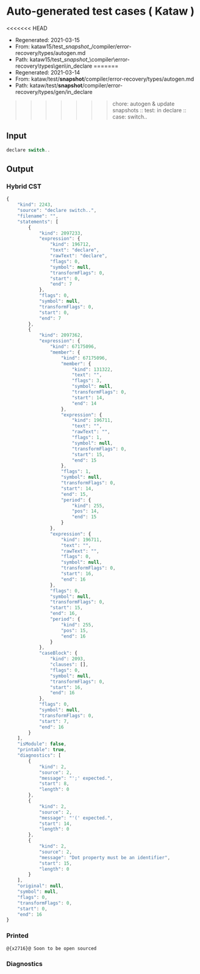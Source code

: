 # Auto-generated test cases ( Kataw )
<<<<<<< HEAD
- Regenerated: 2021-03-15
- From: kataw15/test\__snapshot__/compiler/error-recovery/types/autogen.md
- Path: kataw15/test\__snapshot__\compiler\error-recovery\types\gen\in_declare
=======
- Regenerated: 2021-03-14
- From: kataw/test/__snapshot__/compiler/error-recovery/types/autogen.md
- Path: kataw/test/__snapshot__/compiler/error-recovery/types/gen/in_declare
>>>>>>> chore: autogen & update snapshots
> :: test: in declare
> :: case: switch..
## Input

`````js
declare switch..
`````

## Output

### Hybrid CST

```javascript
{
    "kind": 2243,
    "source": "declare switch..",
    "filename": "",
    "statements": [
        {
            "kind": 2097233,
            "expression": {
                "kind": 196712,
                "text": "declare",
                "rawText": "declare",
                "flags": 0,
                "symbol": null,
                "transformFlags": 0,
                "start": 0,
                "end": 7
            },
            "flags": 0,
            "symbol": null,
            "transformFlags": 0,
            "start": 0,
            "end": 7
        },
        {
            "kind": 2097362,
            "expression": {
                "kind": 67175096,
                "member": {
                    "kind": 67175096,
                    "member": {
                        "kind": 131322,
                        "text": "",
                        "flags": 3,
                        "symbol": null,
                        "transformFlags": 0,
                        "start": 14,
                        "end": 14
                    },
                    "expression": {
                        "kind": 196711,
                        "text": "",
                        "rawText": "",
                        "flags": 1,
                        "symbol": null,
                        "transformFlags": 0,
                        "start": 15,
                        "end": 15
                    },
                    "flags": 1,
                    "symbol": null,
                    "transformFlags": 0,
                    "start": 14,
                    "end": 15,
                    "period": {
                        "kind": 255,
                        "pos": 14,
                        "end": 15
                    }
                },
                "expression": {
                    "kind": 196711,
                    "text": "",
                    "rawText": "",
                    "flags": 0,
                    "symbol": null,
                    "transformFlags": 0,
                    "start": 16,
                    "end": 16
                },
                "flags": 0,
                "symbol": null,
                "transformFlags": 0,
                "start": 15,
                "end": 16,
                "period": {
                    "kind": 255,
                    "pos": 15,
                    "end": 16
                }
            },
            "caseBlock": {
                "kind": 2093,
                "clauses": [],
                "flags": 0,
                "symbol": null,
                "transformFlags": 0,
                "start": 16,
                "end": 16
            },
            "flags": 0,
            "symbol": null,
            "transformFlags": 0,
            "start": 7,
            "end": 16
        }
    ],
    "isModule": false,
    "printable": true,
    "diagnostics": [
        {
            "kind": 2,
            "source": 2,
            "message": "';' expected.",
            "start": 8,
            "length": 0
        },
        {
            "kind": 2,
            "source": 2,
            "message": "'(' expected.",
            "start": 14,
            "length": 0
        },
        {
            "kind": 2,
            "source": 2,
            "message": "Dot property must be an identifier",
            "start": 15,
            "length": 0
        }
    ],
    "original": null,
    "symbol": null,
    "flags": 0,
    "transformFlags": 0,
    "start": 0,
    "end": 16
}
```

### Printed

```javascript
@{x2716}@ Soon to be open sourced
```

### Diagnostics

```javascript

```


